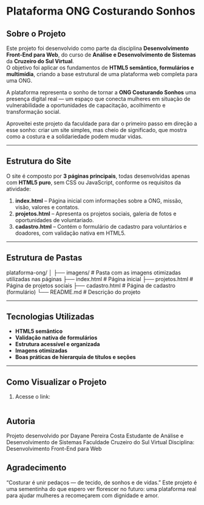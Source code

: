 # Plataforma ONG Costurando Sonhos

## Sobre o Projeto

Este projeto foi desenvolvido como parte da disciplina **Desenvolvimento Front-End para Web**, do curso de **Análise e Desenvolvimento de Sistemas** da **Cruzeiro do Sul Virtual**.  
O objetivo foi aplicar os fundamentos de **HTML5 semântico, formulários e multimídia**, criando a base estrutural de uma plataforma web completa para uma ONG.

A plataforma representa o sonho de tornar a **ONG Costurando Sonhos** uma presença digital real — um espaço que conecta mulheres em situação de vulnerabilidade a oportunidades de capacitação, acolhimento e transformação social.

Aproveitei este projeto da faculdade para dar o primeiro passo em direção a esse sonho: criar um site simples, mas cheio de significado, que mostra como a costura e a solidariedade podem mudar vidas. 

---

## Estrutura do Site

O site é composto por **3 páginas principais**, todas desenvolvidas apenas com **HTML5 puro**, sem CSS ou JavaScript, conforme os requisitos da atividade:

1. **index.html** – Página inicial com informações sobre a ONG, missão, visão, valores e contatos.  
2. **projetos.html** – Apresenta os projetos sociais, galeria de fotos e oportunidades de voluntariado.  
3. **cadastro.html** – Contém o formulário de cadastro para voluntários e doadores, com validação nativa em HTML5.

---

## Estrutura de Pastas

plataforma-ong/
│
├── imagens/ # Pasta com as imagens otimizadas utilizadas nas páginas
├── index.html # Página inicial
├── projetos.html # Página de projetos sociais
├── cadastro.html # Página de cadastro (formulário)
└── README.md # Descrição do projeto


---

## Tecnologias Utilizadas

- **HTML5 semântico**
- **Validação nativa de formulários**
- **Estrutura acessível e organizada**
- **Imagens otimizadas**
- **Boas práticas de hierarquia de títulos e seções**

---

## Como Visualizar o Projeto

1. Acesse o link:
   ```https://dayanepereiracosta.github.io/plataforma-ong/

## Autoria

Projeto desenvolvido por Dayane Pereira Costa
 Estudante de Análise e Desenvolvimento de Sistemas
 Faculdade Cruzeiro do Sul Virtual
 Disciplina: Desenvolvimento Front-End para Web

## Agradecimento

“Costurar é unir pedaços — de tecido, de sonhos e de vidas.”
Este projeto é uma sementinha do que espero ver florescer no futuro:
uma plataforma real para ajudar mulheres a recomeçarem com dignidade e amor.
